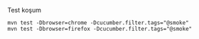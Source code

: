 

Test koşum
```` mvn
mvn test -Dbrowser=chrome -Dcucumber.filter.tags="@smoke"
mvn test -Dbrowser=firefox -Dcucumber.filter.tags="@smoke"
````